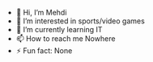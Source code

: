 - 👋 Hi, I’m Mehdi
- 👀 I’m interested in sports/video games
- 🌱 I’m currently learning IT
- 📫 How to reach me Nowhere
- ⚡ Fun fact: None

<!---
Mehdi-Mor/Mehdi-Mor is a ✨ special ✨ repository because its `README.md` (this file) appears on your GitHub profile.
You can click the Preview link to take a look at your changes.
--->
